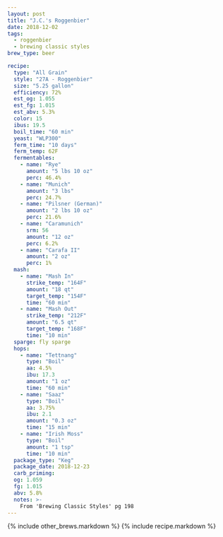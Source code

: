 ```yaml
---
layout: post
title: "J.C.'s Roggenbier"
date: 2018-12-02
tags:
  - roggenbier
  - brewing classic styles
brew_type: beer

recipe:
  type: "All Grain"
  style: "27A - Roggenbier"
  size: "5.25 gallon"
  efficiency: 72%
  est_og: 1.055
  est_fg: 1.015
  est_abv: 5.3%
  color: 15
  ibus: 19.5
  boil_time: "60 min"
  yeast: "WLP300"
  ferm_time: "10 days"
  ferm_temp: 62F
  fermentables:
    - name: "Rye"
      amount: "5 lbs 10 oz"
      perc: 46.4%
    - name: "Munich"
      amount: "3 lbs"
      perc: 24.7%
    - name: "Pilsner (German)"
      amount: "2 lbs 10 oz"
      perc: 21.6%
    - name: "Caramunich"
      srm: 56
      amount: "12 oz"
      perc: 6.2%
    - name: "Carafa II"
      amount: "2 oz"
      perc: 1%
  mash:
    - name: "Mash In"
      strike_temp: "164F"
      amount: "18 qt"
      target_temp: "154F"
      time: "60 min"
    - name: "Mash Out"
      strike_temp: "212F"
      amount: "6.5 qt"
      target_temp: "168F"
      time: "10 min"
  sparge: fly sparge
  hops:
    - name: "Tettnang"
      type: "Boil"
      aa: 4.5%
      ibu: 17.3
      amount: "1 oz"
      time: "60 min"
    - name: "Saaz"
      type: "Boil"
      aa: 3.75%
      ibu: 2.1
      amount: "0.3 oz"
      time: "15 min"
    - name: "Irish Moss"
      type: "Boil"
      amount: "1 tsp"
      time: "10 min"
  package_type: "Keg"
  package_date: 2018-12-23
  carb_priming:
  og: 1.059
  fg: 1.015
  abv: 5.8%
  notes: >-
    From 'Brewing Classic Styles' pg 198
---
```

{% include other_brews.markdown %}
{% include recipe.markdown %}
